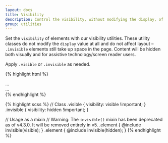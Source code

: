 ```yaml
---
layout: docs
title: Visibility
description: Control the visibility, without modifying the display, of elements with visibility utilities.
group: utilities
---
```


Set the `visibility` of elements with our visibility utilities. These utility classes do not modify
the `display` value at all and do not affect layout – `.invisible` elements still take up space in
the page. Content will be hidden both visually and for assistive technology/screen reader users.

Apply `.visible` or `.invisible` as needed.

{% highlight html %}

<div class="visible">...</div>
<div class="invisible">...</div>
{% endhighlight %}

{% highlight scss %} // Class .visible { visibility: visible !important; } .invisible { visibility:
hidden !important; }

// Usage as a mixin // Warning: The `invisible()` mixin has been deprecated as of v4.3.0. It will be
removed entirely in v5. .element { @include invisible(visible); } .element { @include
invisible(hidden); } {% endhighlight %}
